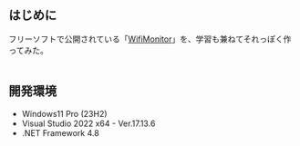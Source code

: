 ## はじめに
フリーソフトで公開されている「[WifiMonitor](https://www.projectgroup.info/software/WifiMonitor.html)」を、学習も兼ねてそれっぽく作ってみた。<br>
<br>

## 開発環境
- Windows11 Pro (23H2)
- Visual Studio 2022 x64 - Ver.17.13.6
- .NET Framework 4.8

